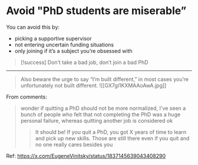 # Avoid "PhD students are miserable”

You can avoid this by:
- picking a supportive supervisor 
- not entering uncertain funding situations 
- only joining if it’s a subject you’re obsessed with 

>[!success]
>Don’t take a bad job, don’t join a bad PhD

---

>Also beware the urge to say “I’m built different,” in most cases you’re unfortunately not built different.
>![[GX7gi1KXMAAoAwA.jpg]]

From comments:
>wonder if quitting a PhD should not be more normalized, I've seen a bunch of people who felt that not completing the PhD was a huge personal failure, whereas quitting another job is considered ok
>
> >It should be! If you quit a PhD, you got X years of time to learn and pick up new skills. Those are still there even if you quit and no one really cares besides you

Ref: https://x.com/EugeneVinitsky/status/1837145639043408290